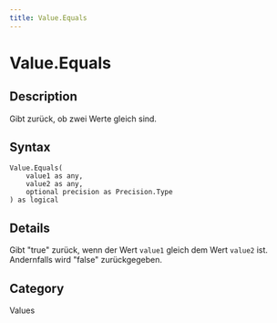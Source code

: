 ```yaml
---
title: Value.Equals
---
```


# Value.Equals


## Description

Gibt zurück, ob zwei Werte gleich sind.


## Syntax

```powerquery
Value.Equals(
    value1 as any,
    value2 as any,
    optional precision as Precision.Type
) as logical
```


## Details

Gibt "true" zurück, wenn der Wert <code>value1</code> gleich dem Wert <code>value2</code> ist. Andernfalls wird "false" zurückgegeben.



## Category
Values
